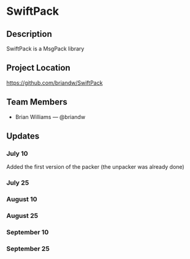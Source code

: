 # SwiftPack

## Description

SwiftPack is a MsgPack library

## Project Location

https://github.com/briandw/SwiftPack

## Team Members

- Brian Williams — @briandw

## Updates

### July 10
Added the first version of the packer (the unpacker was already done)
### July 25

### August 10

### August 25

### September 10

### September 25